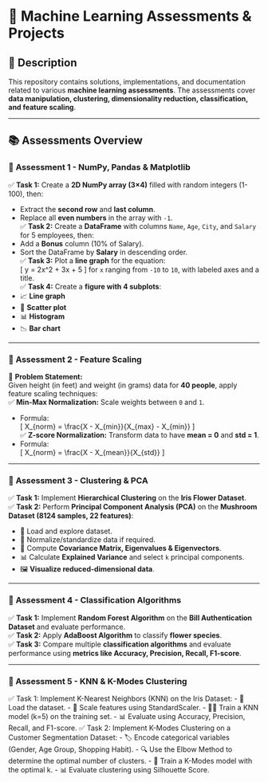 # 🚀 **Machine Learning Assessments & Projects**  

## 📝 **Description**  
This repository contains solutions, implementations, and documentation related to various **machine learning assessments**. The assessments cover **data manipulation, clustering, dimensionality reduction, classification, and feature scaling**.   

---

## 📚 **Assessments Overview**  

### 🧮 **Assessment 1 - NumPy, Pandas & Matplotlib**  
✅ **Task 1:** Create a **2D NumPy array (3×4)** filled with random integers (1-100), then:  
   - Extract the **second row** and **last column**.  
   - Replace all **even numbers** in the array with `-1`.    
✅ **Task 2:** Create a **DataFrame** with columns `Name`, `Age`, `City`, and `Salary` for 5 employees, then:  
   - Add a **Bonus** column (10% of Salary).  
   - Sort the DataFrame by **Salary** in descending order.  
✅ **Task 3:** Plot a **line graph** for the equation:    
   \[
   y = 2x^2 + 3x + 5
   \]
   for `x` ranging from `-10` to `10`, with labeled axes and a title.  
✅ **Task 4:** Create a **figure with 4 subplots**:    
   - 📈 **Line graph**  
   - 🎯 **Scatter plot**  
   - 📊 **Histogram**  
   - 📉 **Bar chart**  

---

### 📏 **Assessment 2 - Feature Scaling**  
📝 **Problem Statement:**  
Given height (in feet) and weight (in grams) data for **40 people**, apply feature scaling techniques:  
✅ **Min-Max Normalization:** Scale weights between `0` and `1`.  
   - Formula:  
     \[
     X_{norm} = \frac{X - X_{min}}{X_{max} - X_{min}}
     \]  
✅ **Z-score Normalization:** Transform data to have **mean = 0** and **std = 1**.  
   - Formula:  
     \[
     X_{norm} = \frac{X - X_{mean}}{X_{std}}
     \]  

---

### 🌿 **Assessment 3 - Clustering & PCA**  
✅ **Task 1:** Implement **Hierarchical Clustering** on the **Iris Flower Dataset**.  
✅ **Task 2:** Perform **Principal Component Analysis (PCA)** on the **Mushroom Dataset (8124 samples, 22 features)**:  
   - 📂 Load and explore dataset.  
   - 📏 Normalize/standardize data if required.  
   - 🔢 Compute **Covariance Matrix, Eigenvalues & Eigenvectors**.  
   - 📊 Calculate **Explained Variance** and select `k` principal components.  
   - 🖼️ **Visualize reduced-dimensional data**.  

---

### 🌳 **Assessment 4 - Classification Algorithms**  
✅ **Task 1:** Implement **Random Forest Algorithm** on the **Bill Authentication Dataset** and evaluate performance.  
✅ **Task 2:** Apply **AdaBoost Algorithm** to classify **flower species**.  
✅ **Task 3:** Compare multiple **classification algorithms** and evaluate performance using **metrics like Accuracy, Precision, Recall, F1-score**.  

---

### 🤖 Assessment 5 - KNN & K-Modes Clustering
✅ Task 1: Implement K-Nearest Neighbors (KNN) on the Iris Dataset:
    - 📂 Load the dataset.
    - 📏 Scale features using StandardScaler.
    - 🏋️‍♂️ Train a KNN model (k=5) on the training set.
    - 📊 Evaluate using Accuracy, Precision, Recall, and F1-score.
✅ Task 2: Implement K-Modes Clustering on a Customer Segmentation Dataset:
    - 🏷️ Encode categorical variables (Gender, Age Group, Shopping Habit).
    - 🔍 Use the Elbow Method to determine the optimal number of clusters.
    - 🎯 Train a K-Modes model with the optimal k.
    - 📊 Evaluate clustering using Silhouette Score.
